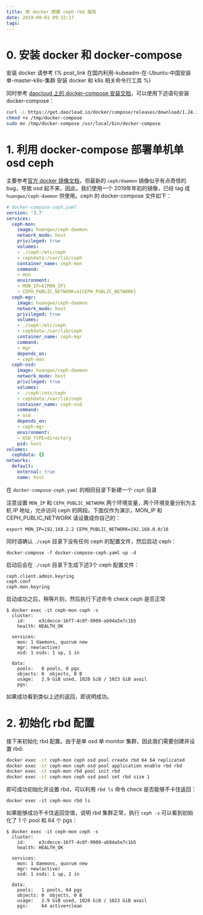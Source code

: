 ```yaml
---
title: 用 docker 搭建 ceph rbd 服务
date: 2019-09-01 09:32:17
tags:
---
```


# 0. 安装 docker 和 docker-compose

安装 docker 请参考 
{% post_link 在国内利用-kubeadm-在-Ubuntu-中国安装单-master-k8s-集群 安装 docker 和 k8s 相关命令行工具 %}

同时参考 [daocloud 上的 docker-compose 安装文档](http://get.daocloud.io/#install-compose)，可以使用下述语句安装 docker-compose：

```bash
curl -L https://get.daocloud.io/docker/compose/releases/download/1.24.1/docker-compose-`uname -s`-`uname -m` > /tmp/docker-compose
chmod +x /tmp/docker-compose
sudo mv /tmp/docker-compose /usr/local/bin/docker-compose
```

# 1. 利用 docker-compose 部署单机单 osd ceph

主要参考[官方 docker 镜像文档](https://hub.docker.com/r/ceph/daemon/)，但最新的 `ceph/daemon` 镜像似乎有点奇怪的 bug，导致 osd 起不来，因此，我们使用一个 2019年年初的镜像，已经 tag 成 `huangwx/ceph-daemon` 供使用。ceph 的 docker-compose 文件如下：

```yaml
# docker-compose-ceph.yaml
version: '3.7'
services:
  ceph-mon:
    image: huangwx/ceph-daemon
    network_mode: host
    privileged: true
    volumes:
    - ./ceph:/etc/ceph
    - cephdata:/var/lib/ceph
    container_name: ceph-mon
    command:
    - mon
    environment:
    - MON_IP=${MON_IP}
    - CEPH_PUBLIC_NETWORK=${CEPH_PUBLIC_NETWORK}
  ceph-mgr:
    image: huangwx/ceph-daemon
    network_mode: host
    privileged: true
    volumes:
    - ./ceph:/etc/ceph
    - cephdata:/var/lib/ceph
    container_name: ceph-mgr
    command:
    - mgr
    depends_on:
    - ceph-mon
  ceph-osd:
    image: huangwx/ceph-daemon
    network_mode: host
    privileged: true
    volumes:
    - ./ceph:/etc/ceph
    - cephdata:/var/lib/ceph
    container_name: ceph-osd
    command:
    - osd
    depends_on:
    - ceph-mgr
    environment:
    - OSD_TYPE=directory
    pid: host
volumes:
  cephdata: {}
networks:
  default:
    external: true
    name: host
```

在 `docker-compose-ceph.yaml` 的相同目录下新建一个 `ceph` 目录

注意设置 `MON_IP` 和 `CEPH_PUBLIC_NETWORK` 两个环境变量，两个环境变量分别为主机 IP 地址，允许访问 ceph 的网段。下面仅作为演示，MON_IP 和 CEPH_PUBLIC_NETWORK 请设置成你自己的：

```shell
export MON_IP=192.168.2.2 CEPH_PUBLIC_NETWORK=192.168.0.0/16
```

同时请确认 `./ceph` 目录下没有任何 ceph 的配置文件，然后启动 ceph：
```shell
docker-compose -f docker-compose-ceph.yaml up -d
```

启动后会在 `./ceph` 目录下生成下述3个 ceph 配置文件：

```
ceph.client.admin.keyring
ceph.conf
ceph.mon.keyring
```

启动成功之后，稍等片刻，然后执行下述命令 check ceph 是否正常

```
$ docker exec -it ceph-mon ceph -s
  cluster:
    id:     e3cdecce-16f7-4c0f-9909-ab94a5e7c1b5
    health: HEALTH_OK

  services:
    mon: 1 daemons, quorum new
    mgr: new(active)
    osd: 1 osds: 1 up, 1 in

  data:
    pools:   0 pools, 0 pgs
    objects: 0  objects, 0 B
    usage:   2.9 GiB used, 1020 GiB / 1023 GiB avail
    pgs:
```

如果成功看到类似上述的返回，即说明成功。

# 2. 初始化 rbd 配置

接下来初始化 rbd 配置。由于是单 osd 单 monitor 集群，因此我们需要创建并设置 rbd:

```bash
docker exec -it ceph-mon ceph osd pool create rbd 64 64 replicated
docker exec -it ceph-mon ceph osd pool application enable rbd rbd
docker exec -it ceph-mon rbd pool init rbd
docker exec -it ceph-mon ceph osd pool set rbd size 1
```

即可成功初始化并设置 rbd，可以利用 `rbd ls` 命令 check 是否能够不卡住返回：

```shell
docker exec -it ceph-mon rbd ls
```

如果能够成功不卡住返回空值，说明 rbd 集群正常，执行 `ceph -s` 可以看到初始化了 1 个 pool 和 64 个 pgs：

```
$ docker exec -it ceph-mon ceph -s
  cluster:
    id:     e3cdecce-16f7-4c0f-9909-ab94a5e7c1b5
    health: HEALTH_OK

  services:
    mon: 1 daemons, quorum new
    mgr: new(active)
    osd: 1 osds: 1 up, 1 in

  data:
    pools:   1 pools, 64 pgs
    objects: 0  objects, 0 B
    usage:   2.9 GiB used, 1020 GiB / 1023 GiB avail
    pgs:     64 active+clean
```